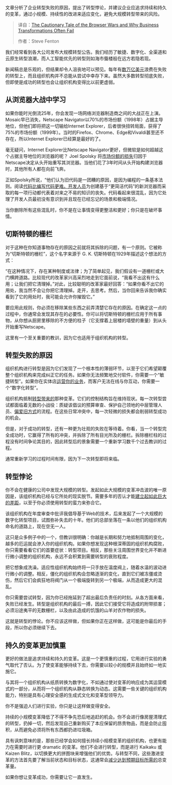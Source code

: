 <!--
title: 浏览器大战的警示：企业转型为何频频失败
cover: https://cdn.thenewstack.io/media/2025/09/a73269e5-i-m-zion-f_ojv7fsohw-unsplash-scaled.jpg
summary: 文章分析了企业转型失败的原因，提出了转型悖论，并建议企业应追求持续和持久的变革，通过小规模、持续性的改进来适应变化，避免大规模转型带来的风险。
-->

文章分析了企业转型失败的原因，提出了转型悖论，并建议企业应追求持续和持久的变革，通过小规模、持续性的改进来适应变化，避免大规模转型带来的风险。

> 译自：[The Cautionary Tale of the Browser Wars and Why Business Transformations Often Fail](https://thenewstack.io/the-cautionary-tale-of-the-browser-wars-and-why-business-transformations-often-fail/)
> 
> 作者：Steve Fenton

我们经常看到各大公司发布大规模转型公告。我们经历了敏捷、数字化、全渠道和云原生转型浪潮，而人工智能优先的转型则如海市蜃楼般在远方若隐若现。

新闻稿总是乐观的，但结果却令人沮丧地可以预见。每年有[数万亿美元](https://hbr.org/2019/03/digital-transformation-is-not-about-technology)浪费在失败的转型上，而且组织机构并不总能从尝试中幸存下来。虽然大多数转型彻底失败，但即使是成功的转型也会让组织机构变得比以前更虚弱。

## 从浏览器大战中学习

如果你能时光倒流25年，你会发现一场网络浏览器制造商之间的大战正在上演。Mosaic早已消失，Netscape Navigator以70%的市场份额（1998年）占据主导地位，但他们即将把这一切输给Internet Explorer，后者很快扭转局面，获得了75%的市场份额（1999年）。当时的Firefox、Chrome、Edge和Vivaldi甚至还不存在，所以Internet Explorer已经算是最好的了。

毫无疑问，Internet Explorer比Netscape Navigator更好，但微软是如何超越这个占据主导地位的浏览器的呢？ Joel Spolsky 将[市场份额的损失](https://www.joelonsoftware.com/2000/04/06/things-you-should-never-do-part-i/)归因于Netscape决定从头开始重写其浏览器。当他们花了3年时间从头开始构建浏览器时，其他所有人都在向前飞奔。

正如Spolsky所说，“他们认为旧代码是一团糟的原因，是因为编程的一条基本法则。阅读[代码比编写代码更难。开发人员](https://thenewstack.io/idps-give-developers-more-freedom-to-write-code/)为创建基于“更简洁代码”的新浏览器而采取的每一项行动都代表着对来之不易的知识的丧失。代码看起来很混乱，因为它处理了开发人员最初没有意识到并且现在已经忘记的场景和极端情况。

当你删除所有这些混乱时，你不是在让事情变得更整洁和更好；你只是在破坏事情。

## 切斯特顿的栅栏

对于这种在你知道事物存在的原因之前就将其拆除的问题，有一个原则。它被称为“切斯特顿的栅栏”，这个名字来源于 G. K. 切斯特顿在1929年描述这个想法的方式：

“在这种情况下，存在某种制度或法律；为了简单起见，我们假设有一道栅栏或大门横跨道路。比较现代的改革家兴高采烈地走到它面前说，“我看不出这有什么用；让我们把它清理掉。”对此，比较聪明的改革家最好回答：“如果你看不出它的用处，我当然不会让你把它清理掉。走开，去思考。然后，当你回来告诉我你确实看到了它的用处时，我可能会允许你摧毁它。”

要应用此规则，你必须在移除某些东西之前弄清楚它存在的原因。在确定这一点的过程中，你通常会发现其存在的必要性。你可以将切斯特顿的栅栏应用于所有事物，从你想从厨房里移除的不方便的柱子（它支撑着上层楼的墙壁的重量）到从头开始重写Netscape。

这里有一个至关重要的教训，因为它也适用于组织机构的转型。

## 转型失败的原因

组织机构进行转型是因为它们发现了一个根本性的薄弱环节，以至于它们希望颠覆整个组织机构来完成纠正它的任务。如果你无法频繁地交付软件，你需要一个“敏捷转型”。如果你在实体店[运营你的业务](https://thenewstack.io/what-workloads-do-businesses-run-on-kubernetes/)，而客户无法在线与你互动，你需要一个“数字化转型”。

组织机构抵制[转型带来的](https://thenewstack.io/four-transformational-changes-coming-to-ai-in-2025/)那种变革。它们的控制结构旨在维持现状。每一次转型尝试都面临着无数的小战役：质疑该倡议的预算审查、保护自己领地的中层管理人员、[偏爱旧方式](https://thenewstack.io/five-ways-process-automation-can-streamline-itops/)的流程。在这些日常冲突中，每一次轻微的损失都会削弱转型成功的机会。

但是，对于成功的转型，还有一种更为壮观的失败在等待着。你看，当一个转型完全成功时，它赢得了所有的冲突，并拆除了所有目光所及的栅栏。拆除栅栏柱的过程没有时间争论其目的，因此转型后的景象需要一个重新学习数千个过去教训的过程。

通常重新学习的过程时间有限，因为下一次转型即将来临。

## 转型悖论

你不会在健康的公司中发现大规模的转型。发起如此大规模的变革冲击波的唯一原因是，该组织机构已经与它所处的现实脱节。需要多年的否认才能[建立起如此巨大的差距](https://thenewstack.io/building-with-mcp-mind-the-security-gaps/)，以至于你必须使用转型的蛮力来弥合它。

该组织机构在年度审查中批评我倡导基于Web的技术，后来发起了一个大规模的数字化转型项目，试图弥补失去的十年。他们的总部坐落在一条以他们的组织机构命名的道路上，现在空无一人。

这只是众多例子中的一个，但教训很明确：你越是长期和努力地抵制周围的变化，越多的厄运就会渗入你的组织机构。如果你想发现这种根深蒂固的组织机构腐败，你只需要看看它们的首要症状：转型项目。相反，那些关注周围世界变化并不断进行微小调整的组织机构，永远不会积累到需要转型的衰败程度。

把它想象成洗澡。适应性组织机构始终将一只手放在温度阀上，随着水温的波动进行微小的调整。相反，僵化的组织机构会忽略逐渐的变化，直到它们被冻僵或烫伤，然后它们会疯狂地将阀门从一个极端旋转到另一个极端，从而造成更大的混乱。

你只需要尝试转型，因为你已经拖延到了超出最后负责任的时刻。从各方面来看，失败已经发生。转型是组织机构的最后一搏，因此它们接受它将造成的附带损害；必须沿途夷平的无数栅栏，以及由此造成的饥饿的山羊对农作物的损失。

这就是转型的悖论。你不应该这样做，但如果你正在这样做，这可能是你最后的手段，所以你必须继续下去。

## 持久的变革更加慎重

更好的做法是追求持续和持久的变革。这是一个更慎重的过程，它用进行实验的勇气取代了否认。为了使变革能够持续下去，你需要以较小的规模并且始终如一地实施它。

与其将一个组织机构从纸质转换为数字化，不如通过使对变革的响应成为其运营模式的一部分，从而将一个组织机构从静态转换为动态。这需要一些关键的组织机构能力，特别是具有心理安全感的生成式文化和变革型领导力。

你不是强迫人们进行实验，你只是让这样做变得安全。

持续的小规模变革降低了不得不争先恐后地追赶的机会。你不会进行像房屋清理式的转型，扔掉一切，然后发现自己重新购买了本应保留的昂贵物品，而是会防止囤积，从而避免必须将所有东西都扔进垃圾箱。

具有讽刺意味的是，那些已经学会如何擅长持续小规模变革的组织机构，也更有能力在需要时进行更 dramatic 的变革。他们不会进行转型，而是进行 Kaikaku 或 Kaizen Blitz，以切换更大的拼图块来增强他们的优势。与转型不同，这些激进变革的方法首先要了解当前状态和目标状态，这通常会[减少达到预期目标所需的](https://thenewstack.io/how-real-time-database-design-boosts-total-cost-of-ownership/)总变革量。

如果你想让变革成功，你需要让它一直发生。